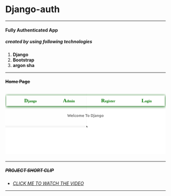 # **Django-auth**
---
#### **Fully Authenticated App**
 ##### created by using following technologies
1. **Django**
2. **Bootstrap**
3. **argon sha**
---
#### ~~Home Page~~
![projectdiagram](https://raw.githubusercontent.com/jhabarsingh/Django-auth/master/Screenshot%202020-03-25%2001%3A00%3A14.png)
---
---
##### ~~PROJECT SHORT CLIP~~ 
  * [*CLICK ME TO WATCH THE VIDEO*](https://drive.google.com/file/d/1afNLwQVy9OIILMgKJC7RYuCj_-k2Rr9-/view?usp=sharing)
 
---
